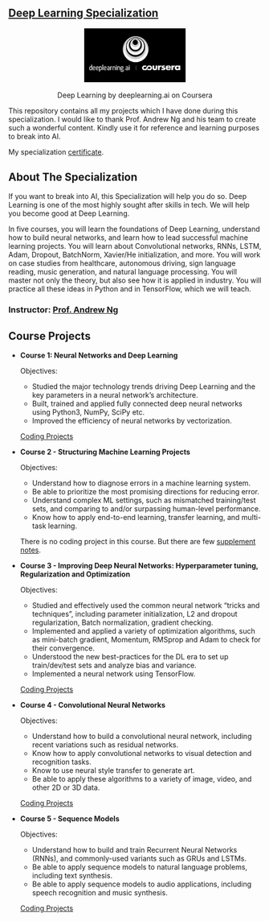## [Deep Learning Specialization](https://www.coursera.org/specializations/deep-learning)

<p align="center"><img width="40%" src="zIcons/logo.png" /></p>

<p align="center">Deep Learning by deeplearning.ai on Coursera</p> 
This repository contains all my projects which I have done during this specialization. I would like to thank Prof. Andrew Ng and his team to create such a wonderful content. Kindly use it for reference and learning purposes to break into AI.

My specialization [certificate](/blob/master/Coursera_UYMVRX5M3P4R.pdf).

## About The Specialization
If you want to break into AI, this Specialization will help you do so. Deep Learning is one of the most highly sought after skills in tech. We will help you become good at Deep Learning.

In five courses, you will learn the foundations of Deep Learning, understand how to build neural networks, and learn how to lead successful machine learning projects. You will learn about Convolutional networks, RNNs, LSTM, Adam, Dropout, BatchNorm, Xavier/He initialization, and more. You will work on case studies from healthcare, autonomous driving, sign language reading, music generation, and natural language processing. You will master not only the theory, but also see how it is applied in industry. You will practice all these ideas in Python and in TensorFlow, which we will teach.

### Instructor: [Prof. Andrew Ng](https://www.coursera.org/instructor/andrewng)

## Course Projects
* **Course 1: Neural Networks and Deep Learning**

  Objectives:

  * Studied the major technology trends driving Deep Learning and the key parameters in a neural network’s architecture.
  * Built, trained and applied fully connected deep neural networks using Python3, NumPy, SciPy etc.
  * Improved the efficiency of neural networks by vectorization.
  
  
  [Coding Projects](https://github.com/anuragdogra2192/Deep-Learning-Coursera/tree/master/Neural_Networks_and_Deep_Learning)
  

* **Course 2 - Structuring Machine Learning Projects**

  Objectives:

  * Understand how to diagnose errors in a machine learning system.
  * Be able to prioritize the most promising directions for reducing error.
  * Understand complex ML settings, such as mismatched training/test sets, and comparing to and/or surpassing human-level performance.
  * Know how to apply end-to-end learning, transfer learning, and multi-task learning.
  
  
  There is no coding project in this course. But there are few [supplement notes](https://github.com/anuragdogra2192/Deep-Learning-Coursera/tree/master/Structuring_Machine_Learning_Projects).


* **Course 3 - Improving Deep Neural Networks: Hyperparameter tuning, Regularization and Optimization**

  Objectives:

  * Studied and effectively used the common neural network “tricks and techniques”, including parameter initialization, L2 and dropout regularization, Batch normalization, gradient checking.
  * Implemented and applied a variety of optimization algorithms, such as mini-batch gradient, Momentum, RMSprop and Adam to check for their convergence.
  * Understood the new best-practices for the DL era to set up train/dev/test sets and analyze bias and variance. 
  * Implemented a neural network using TensorFlow.
  
  
  [Coding Projects](https://github.com/anuragdogra2192/Deep-Learning-Coursera/tree/master/Improving_Deep_NNs_Hyperparameter_Tuning_Regularization_Optimization)


* **Course 4 - Convolutional Neural Networks**

  Objectives:
  
   * Understand how to build a convolutional neural network, including recent variations such as residual networks.
   * Know how to apply convolutional networks to visual detection and recognition tasks.
   * Know to use neural style transfer to generate art.
   * Be able to apply these algorithms to a variety of image, video, and other 2D or 3D data.
   
  
   [Coding Projects](https://github.com/anuragdogra2192/Deep-Learning-Coursera/tree/master/Computer_Vision)
  
  
* **Course 5 - Sequence Models**

  Objectives:
  
   * Understand how to build and train Recurrent Neural Networks (RNNs), and commonly-used variants such as GRUs and LSTMs.
   * Be able to apply sequence models to natural language problems, including text synthesis. 
   * Be able to apply sequence models to audio applications, including speech recognition and music synthesis.
   
   
   [Coding Projects](https://github.com/anuragdogra2192/Deep-Learning-Coursera/tree/master/Sequence)
<!-- ## TensorFlow Projects
* Hands on sessions on TensorFlow Keras tutorials, optimizing these tutorials by implementing the knowledge from Coursera deep learning courses. 
* Optimized the overfitting problem of basic classification tutorial on Fashion-MNIST data set by implementing L2 regularization technique.
-->

